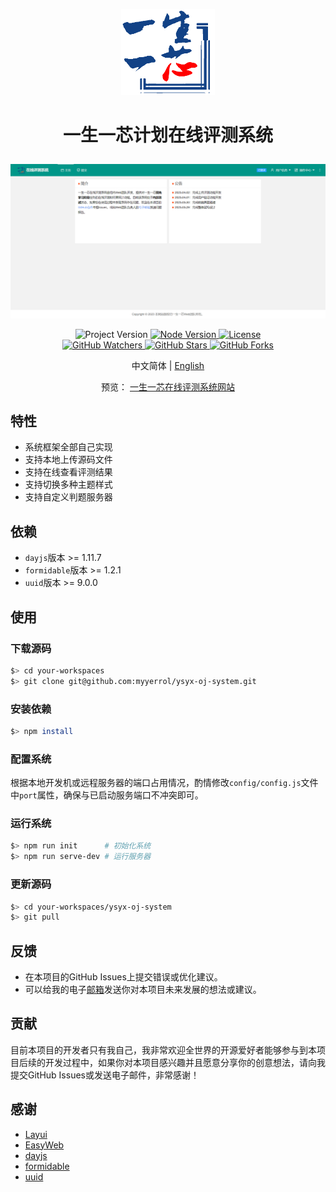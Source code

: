 <p align="center">
    <img alt="Logo" src="./srcs/frontend/public/img/logo.png" width="150">
</p>

<h1>
    <p align="center">一生一芯计划在线评测系统</p>
</h1>

![screenshot](./docs/screenshot.png)

<p align="center">
    <a title="Project Version">
        <img alt="Project Version" src="https://img.shields.io/badge/version-1.0.0-brightgreen" />
    </a>
    <a title="Node Version" target="_blank" href="https://nodejs.org">
        <img alt="Node Version" src="https://img.shields.io/badge/Node-%3E%3D16.19.1-blue" />
    </a>
    <a title="License" target="_blank" href="https://github.com/myyerrol/ysyx-oj-system/blob/master/LICENSE">
        <img alt="License" src="https://img.shields.io/github/license/myyerrol/ysyx-oj-system.svg" />
    </a>
    <br/>
    <a title="GitHub Watchers" target="_blank" href="https://github.com/myyerrol/ysyx-oj-system/watchers">
        <img alt="GitHub Watchers" src="https://img.shields.io/github/watchers/myyerrol/ysyx-oj-system.svg?label=Watchers&style=social" />
    </a>
    <a title="GitHub Stars" target="_blank" href="https://github.com/myyerrol/ysyx-oj-system/stargazers">
        <img alt="GitHub Stars" src="https://img.shields.io/github/stars/myyerrol/ysyx-oj-system.svg?label=Stars&style=social" />
    </a>
    <a title="GitHub Forks" target="_blank" href="https://github.com/myyerrol/ysyx-oj-system/network/members">
        <img alt="GitHub Forks" src="https://img.shields.io/github/forks/myyerrol/ysyx-oj-system.svg?label=Forks&style=social" />
    </a>
</p>

<p align="center">中文简体 | <a title="English" href="README.md">English</a></p>

<p align="center">
    <span>预览：</span>
    <a target="_blank" href="http://39.101.140.145:10140">一生一芯在线评测系统网站</a>
</p>

## 特性

- 系统框架全部自己实现
- 支持本地上传源码文件
- 支持在线查看评测结果
- 支持切换多种主题样式
- 支持自定义判题服务器

## 依赖

- `dayjs`版本 >= 1.11.7
- `formidable`版本 >= 1.2.1
- `uuid`版本 >= 9.0.0

## 使用

### 下载源码

```sh
$> cd your-workspaces
$> git clone git@github.com:myyerrol/ysyx-oj-system.git
```

### 安装依赖

```sh
$> npm install
```

### 配置系统

根据本地开发机或远程服务器的端口占用情况，酌情修改`config/config.js`文件中`port`属性，确保与已启动服务端口不冲突即可。

### 运行系统

```sh
$> npm run init      # 初始化系统
$> npm run serve-dev # 运行服务器
```

### 更新源码

```sh
$> cd your-workspaces/ysyx-oj-system
$> git pull
```

## 反馈

- 在本项目的GitHub Issues上提交错误或优化建议。
- 可以给我的电子[邮箱](mailto:myyerrol@126.com)发送你对本项目未来发展的想法或建议。

## 贡献

目前本项目的开发者只有我自己，我非常欢迎全世界的开源爱好者能够参与到本项目后续的开发过程中，如果你对本项目感兴趣并且愿意分享你的创意想法，请向我提交GitHub Issues或发送电子邮件，非常感谢！

## 感谢

- [Layui](https://layui.github.io)
- [EasyWeb](https://eleadmin.com)
- [dayjs](https://www.npmjs.com/package/dayjs)
- [formidable](https://www.npmjs.com/package/formidable)
- [uuid](https://www.npmjs.com/package/uuid)
